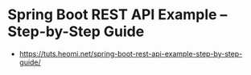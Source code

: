# Spring Boot REST API Example – Step-by-Step Guide

* https://tuts.heomi.net/spring-boot-rest-api-example-step-by-step-guide/